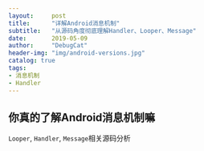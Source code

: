 ```yaml
---
layout:     post
title:      "详解Android消息机制" 
subtitle:   "从源码角度彻底理解Handler、Looper、Message"
date:       2019-05-09
author:     "DebugCat"
header-img: "img/android-versions.jpg"
catalog: true
tags:
- 消息机制
- Handler
---
```


## 你真的了解Android消息机制嘛

`Looper`, `Handler`, `Message`相关源码分析
